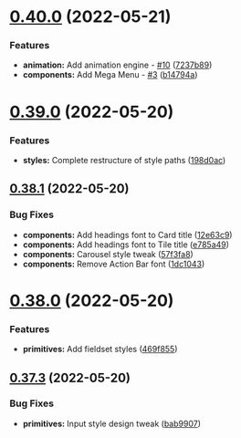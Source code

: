 # [0.40.0](https://github.com/jacecotton/tcds/compare/v0.39.0...v0.40.0) (2022-05-21)


### Features

* **animation:** Add animation engine - [#10](https://github.com/jacecotton/tcds/issues/10) ([7237b89](https://github.com/jacecotton/tcds/commit/7237b896bebaa0f5264a28bdc5f71bb4d68d453e))
* **components:** Add Mega Menu - [#3](https://github.com/jacecotton/tcds/issues/3) ([b14794a](https://github.com/jacecotton/tcds/commit/b14794ac283c6ad1523cee6ddd909b2f23817873))



# [0.39.0](https://github.com/jacecotton/tcds/compare/v0.38.1...v0.39.0) (2022-05-20)


### Features

* **styles:** Complete restructure of style paths ([198d0ac](https://github.com/jacecotton/tcds/commit/198d0ac5115e9956edaf421d9494a500c208f1a9))



## [0.38.1](https://github.com/jacecotton/tcds/compare/v0.38.0...v0.38.1) (2022-05-20)


### Bug Fixes

* **components:** Add headings font to Card title ([12e63c9](https://github.com/jacecotton/tcds/commit/12e63c925d08163f2b0e70c50da9930d881c27c0))
* **components:** Add headings font to Tile title ([e785a49](https://github.com/jacecotton/tcds/commit/e785a49708e98aac91ab799cc154e5fbf06843a7))
* **components:** Carousel style tweak ([57f3fa8](https://github.com/jacecotton/tcds/commit/57f3fa81d6a924916c7d4ceb7120ee6bdaae8518))
* **components:** Remove Action Bar font ([1dc1043](https://github.com/jacecotton/tcds/commit/1dc1043b74d94f0708bf6575a41e927227edf214))



# [0.38.0](https://github.com/jacecotton/tcds/compare/v0.37.3...v0.38.0) (2022-05-20)


### Features

* **primitives:** Add fieldset styles ([469f855](https://github.com/jacecotton/tcds/commit/469f8557542393cf974fe9f61758148496a2108d))



## [0.37.3](https://github.com/jacecotton/tcds/compare/v0.37.2...v0.37.3) (2022-05-20)


### Bug Fixes

* **primitives:** Input style design tweak ([bab9907](https://github.com/jacecotton/tcds/commit/bab9907ac38176a6ad517c3cce50a4d5da404a6e))



